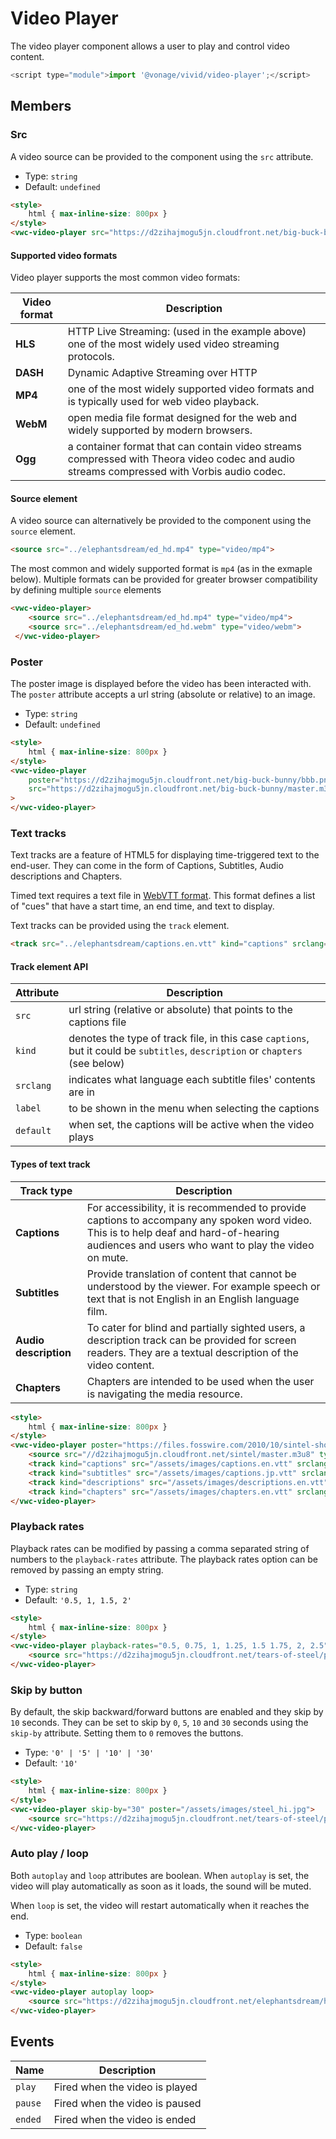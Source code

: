 # Video Player

The video player component allows a user to play and control video content.

```js
<script type="module">import '@vonage/vivid/video-player';</script>
```

## Members

### Src

A video source can be provided to the component using the `src` attribute.

- Type: `string`
- Default: `undefined`

```html preview
<style>
	html { max-inline-size: 800px }
</style>
<vwc-video-player src="https://d2zihajmogu5jn.cloudfront.net/big-buck-bunny/master.m3u8"></vwc-video-player>
```

#### Supported video formats

Video player supports the most common video formats:

| Video format | Description |
| --- | --- |
| **HLS** | HTTP Live Streaming: (used in the example above) one of the most widely used video streaming protocols. |
| **DASH**  | Dynamic Adaptive Streaming over HTTP |
| **MP4** | one of the most widely supported video formats and is typically used for web video playback. |
| **WebM** | open media file format designed for the web and widely supported by modern browsers. |
| **Ogg** | a container format that can contain video streams compressed with Theora video codec and audio streams compressed with Vorbis audio codec. |

#### Source element

A video source can alternatively be provided to the component using the `source` element.

```html
<source src="../elephantsdream/ed_hd.mp4" type="video/mp4">
```

The most common and widely supported format is `mp4` (as in the exmaple below).
Multiple formats can be provided for greater browser compatibility by defining multiple `source` elements

```html
<vwc-video-player>
    <source src="../elephantsdream/ed_hd.mp4" type="video/mp4">
    <source src="../elephantsdream/ed_hd.webm" type="video/webm">
 </vwc-video-player>
```

### Poster

The poster image is displayed before the video has been interacted with. The `poster` attribute accepts a url string (absolute or relative) to an image.

- Type: `string`
- Default: `undefined`

```html preview
<style>
	html { max-inline-size: 800px }
</style>
<vwc-video-player
    poster="https://d2zihajmogu5jn.cloudfront.net/big-buck-bunny/bbb.png"
    src="https://d2zihajmogu5jn.cloudfront.net/big-buck-bunny/master.m3u8"
>
</vwc-video-player>
```

### Text tracks

Text tracks are a feature of HTML5 for displaying time-triggered text to the end-user. They can come in the form of Captions, Subtitles, Audio descriptions and Chapters.

Timed text requires a text file in [WebVTT format](https://developer.mozilla.org/en-US/docs/Web/API/WebVTT_API). This format defines a list of "cues" that have a start time, an end time, and text to display.

Text tracks can be provided using the `track` element.

```html
<track src="../elephantsdream/captions.en.vtt" kind="captions" srclang="en" label="English" default>
```

#### Track element API

| Attribute | Description |
| --- | --- |
| `src` | url string (relative or absolute) that points to the captions file |
| `kind` | denotes the type of track file, in this case `captions`, but it could be `subtitles`, `description` or `chapters` (see below) |
| `srclang` | indicates what language each subtitle files' contents are in
| `label` | to be shown in the menu when selecting the captions |
| `default` |  when set, the captions will be active when the video plays |

#### Types of text track

| Track type | Description |
| --- | --- |
| **Captions** | For accessibility, it is recommended to provide captions to accompany any spoken word video. This is to help deaf and hard-of-hearing audiences and users who want to play the video on mute. |
| **Subtitles** | Provide translation of content that cannot be understood by the viewer. For example speech or text that is not English in an English language film. |
| **Audio description** | To cater for blind and partially sighted users, a description track can be provided for screen readers. They are a textual description of the video content. |
| **Chapters** | Chapters are intended to be used when the user is navigating the media resource. |

```html preview
<style>
	html { max-inline-size: 800px }
</style>
<vwc-video-player poster="https://files.fosswire.com/2010/10/sintel-shot_600.jpg">
    <source src="//d2zihajmogu5jn.cloudfront.net/sintel/master.m3u8" type="application/x-mpegURL">
    <track kind="captions" src="/assets/images/captions.en.vtt" srclang="en" label="English" default>
    <track kind="subtitles" src="/assets/images/captions.jp.vtt" srclang="jp" label="Japanese">
    <track kind="descriptions" src="/assets/images/descriptions.en.vtt" label="English" srclang="en">
    <track kind="chapters" src="/assets/images/chapters.en.vtt" srclang="en">
</vwc-video-player>
```

### Playback rates

Playback rates can be modified by passing a comma separated string of numbers to the `playback-rates` attribute.
The playback rates option can be removed by passing an empty string.

- Type: `string`
- Default: `'0.5, 1, 1.5, 2'` 

```html preview
<style>
	html { max-inline-size: 800px }
</style>
<vwc-video-player playback-rates="0.5, 0.75, 1, 1.25, 1.5 1.75, 2, 2.5" poster="/assets/images/steel_hi.jpg">
    <source src="https://d2zihajmogu5jn.cloudfront.net/tears-of-steel/playlist.m3u8" type="application/x-mpegURL">
</vwc-video-player>
```

### Skip by button

By default, the skip backward/forward buttons are enabled and they skip by `10` seconds.
They can be set to skip by `0`, `5`, `10` and `30` seconds using the `skip-by` attribute. 
Setting them to `0` removes the buttons.

- Type: `'0' | '5' | '10' | '30'`
- Default: `'10'`

```html preview
<style>
	html { max-inline-size: 800px }
</style>
<vwc-video-player skip-by="30" poster="/assets/images/steel_hi.jpg">
    <source src="https://d2zihajmogu5jn.cloudfront.net/tears-of-steel/playlist.m3u8" type="application/x-mpegURL">
</vwc-video-player>
```

### Auto play / loop

Both `autoplay` and `loop` attributes are boolean. When `autoplay` is set, the video will play automatically as soon as it loads, the sound will be muted.

When `loop` is set, the video will restart automatically when it reaches the end.

- Type: `boolean`
- Default: `false`

```html preview
<style>
	html { max-inline-size: 800px }
</style>
<vwc-video-player autoplay loop>
    <source src="https://d2zihajmogu5jn.cloudfront.net/elephantsdream/hls/ed_hd.m3u8" type="application/x-mpegURL">
</vwc-video-player>
```

## Events

<div class="table-wrapper">

| Name | Description |
| ---- | ----------- |
| `play` | Fired when the video is played |
| `pause` | Fired when the video is paused |
| `ended` | Fired when the video is ended |

</div>